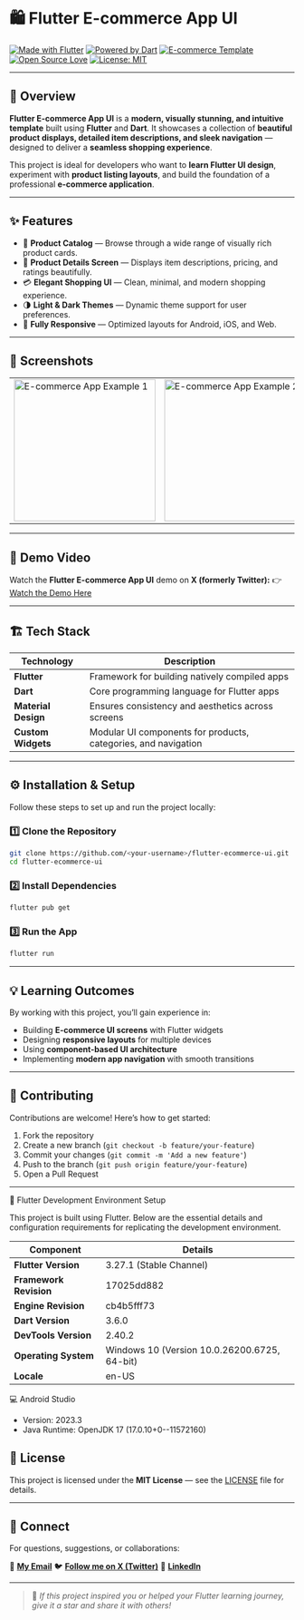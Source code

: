# 🛍️ Flutter E-commerce App UI

[![Made with Flutter](https://img.shields.io/badge/Made%20with-Flutter-02569B?logo=flutter\&logoColor=white)](https://flutter.dev)
[![Powered by Dart](https://img.shields.io/badge/Powered%20by-Dart-0175C2?logo=dart\&logoColor=white)](https://dart.dev)
[![E-commerce Template](https://img.shields.io/badge/Template-E--commerce%20UI-pink)]()
[![Open Source Love](https://badges.frapsoft.com/os/v2/open-source.svg?v=103)](https://opensource.org/)
[![License: MIT](https://img.shields.io/badge/License-MIT-green.svg)](LICENSE)

---

## 🧠 Overview

**Flutter E-commerce App UI** is a **modern, visually stunning, and intuitive template** built using **Flutter** and **Dart**. It showcases a collection of **beautiful product displays, detailed item descriptions, and sleek navigation** — designed to deliver a **seamless shopping experience**.

This project is ideal for developers who want to **learn Flutter UI design**, experiment with **product listing layouts**, and build the foundation of a professional **e-commerce application**.

---

## ✨ Features

* 🛒 **Product Catalog** — Browse through a wide range of visually rich product cards.
* 📄 **Product Details Screen** — Displays item descriptions, pricing, and ratings beautifully.
* 💳 **Elegant Shopping UI** — Clean, minimal, and modern shopping experience.
* 🌗 **Light & Dark Themes** — Dynamic theme support for user preferences.
* 📱 **Fully Responsive** — Optimized layouts for Android, iOS, and Web.

---

## 📸 Screenshots

<div align="left">
  <table>
    <tr>
      <td><img src="screenshots/ecommerce1.jpg" alt="E-commerce App Example 1" width="250"/></td>
      <td><img src="screenshots/ecommerce2.jpg" alt="E-commerce App Example 2" width="250"/></td>
      <td><img src="screenshots/ecommerce3.jpg" alt="E-commerce App Example 3" width="250"/></td>
    </tr>
  </table>
</div>

---

## 🎥 Demo Video

Watch the **Flutter E-commerce App UI** demo on **X (formerly Twitter):**
👉 [Watch the Demo Here](https://x.com/KishanP07684084/status/1944785548406853669)

---

## 🏗️ Tech Stack

| Technology          | Description                                                    |
| ------------------- | -------------------------------------------------------------- |
| **Flutter**         | Framework for building natively compiled apps                  |
| **Dart**            | Core programming language for Flutter apps                     |
| **Material Design** | Ensures consistency and aesthetics across screens              |
| **Custom Widgets**  | Modular UI components for products, categories, and navigation |

---

## ⚙️ Installation & Setup

Follow these steps to set up and run the project locally:

### 1️⃣ Clone the Repository

```bash
git clone https://github.com/<your-username>/flutter-ecommerce-ui.git
cd flutter-ecommerce-ui
```

### 2️⃣ Install Dependencies

```bash
flutter pub get
```

### 3️⃣ Run the App

```bash
flutter run
```

---

## 💡 Learning Outcomes

By working with this project, you’ll gain experience in:

* Building **E-commerce UI screens** with Flutter widgets
* Designing **responsive layouts** for multiple devices
* Using **component-based UI architecture**
* Implementing **modern app navigation** with smooth transitions

---

## 🤝 Contributing

Contributions are welcome! Here’s how to get started:

1. Fork the repository
2. Create a new branch (`git checkout -b feature/your-feature`)
3. Commit your changes (`git commit -m 'Add a new feature'`)
4. Push to the branch (`git push origin feature/your-feature`)
5. Open a Pull Request

---

🧠 Flutter Development Environment Setup

This project is built using Flutter. Below are the essential details and configuration requirements for replicating the development environment.

| Component              | Details                                      |
| ---------------------- | -------------------------------------------- |
| **Flutter Version**    | 3.27.1 (Stable Channel)                      |
| **Framework Revision** | 17025dd882                                   |
| **Engine Revision**    | cb4b5fff73                                   |
| **Dart Version**       | 3.6.0                                        |
| **DevTools Version**   | 2.40.2                                       |
| **Operating System**   | Windows 10 (Version 10.0.26200.6725, 64-bit) |
| **Locale**             | en-US                                        |


💻 Android Studio

* Version: 2023.3
* Java Runtime: OpenJDK 17 (17.0.10+0--11572160)


## 🪪 License

This project is licensed under the **MIT License** — see the [LICENSE](LICENSE) file for details.

---

## 💬 Connect

For questions, suggestions, or collaborations:

📧 **[My Email](coolmax17787@gmail.com)**
🐦 **[Follow me on X (Twitter)](https://x.com/KishanP07684084)**
💼 **[LinkedIn](https://www.linkedin.com/in/hom-bdr-pathak-01a3bb210)**

---

> 🌟 *If this project inspired you or helped your Flutter learning journey, give it a star and share it with others!*

